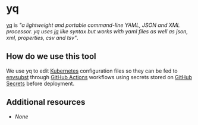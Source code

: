 # yq

[yq](https://github.com/mikefarah/yq) is _"a lightweight and portable command-line YAML, JSON and XML processor. yq uses [jq](https://github.com/stedolan/jq) like syntax but works with yaml files as well as json, xml, properties, csv and tsv"_.

## How do we use this tool

We use yq to edit [Kubernetes](./kubernetes.md) configuration files so they can be fed to [envsubst](./envsubst.md) through [GitHub Actions](./github-actions.md) workflows using secrets stored on [GitHub Secrets](./github-secrets.md) before deployment.

## Additional resources

- _None_
